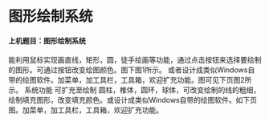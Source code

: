 # 图形绘制系统


#### 上机题目：图形绘制系统

能利用鼠标实现画直线，矩形，圆，徒手绘画等功能，通过点击按钮来选择要绘制的图形。可通过按钮改变绘图颜色。图下图1所示。
或者设计成类似Windows自带的绘图软件。加菜单，加工具栏，工具箱，欢迎扩充功能。图可见下页图2所示。
系统功能 可扩充至绘制 圆柱，椎体，圆环，球体，可改变绘制的线的粗细，绘制填充图形，改变填充颜色。或设计成类似Windows自带的绘图软件。如下页图。加菜单，加工具栏，工具箱，欢迎扩充功能。



